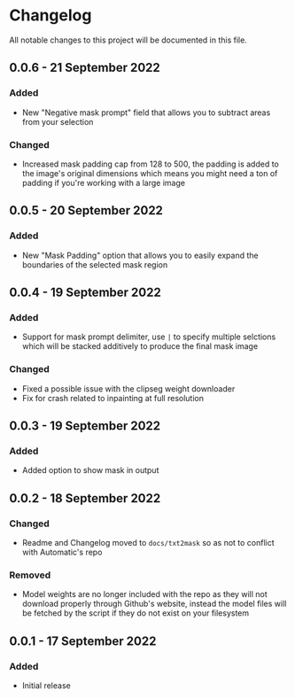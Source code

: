 # Changelog
All notable changes to this project will be documented in this file.

## 0.0.6 - 21 September 2022
### Added
- New "Negative mask prompt" field that allows you to subtract areas from your selection

### Changed
- Increased mask padding cap from 128 to 500, the padding is added to the image's original dimensions which means you might need a ton of padding if you're working with a large image

## 0.0.5 - 20 September 2022
### Added
- New "Mask Padding" option that allows you to easily expand the boundaries of the selected mask region

## 0.0.4 - 19 September 2022
### Added
- Support for mask prompt delimiter, use `|` to specify multiple selctions which will be stacked additively to produce the final mask image

### Changed
- Fixed a possible issue with the clipseg weight downloader
- Fix for crash related to inpainting at full resolution

## 0.0.3 - 19 September 2022
### Added
- Added option to show mask in output

## 0.0.2 - 18 September 2022
### Changed
- Readme and Changelog moved to `docs/txt2mask` so as not to conflict with Automatic's repo

### Removed
- Model weights are no longer included with the repo as they will not download properly through Github's website, instead the model files will be fetched by the script if they do not exist on your filesystem

## 0.0.1 - 17 September 2022
### Added
- Initial release